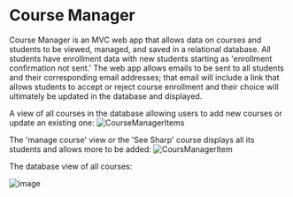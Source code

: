# Course Manager

Course Manager is an MVC web app that allows data on courses and students to be viewed, managed, and saved in a relational database.
All students have enrollment data with new students starting as 'enrollment confirmation not sent.' The web app allows emails to be sent 
to all students and their corresponding email addresses; that email will include a link that allows students to accept or reject course enrollment
and their choice will ultimately be updated in the database and displayed. 

A view of all courses in the database allowing users to add new courses or update an existing one:
![CourseManagerItems](https://github.com/Gabe261/CourseManager/assets/114610936/a27dcebe-78bb-4ff0-80c4-0133658f0cb3)

The 'manage course' view or the 'See Sharp' course displays all its students and allows more to be added:
![CoursManagerItem](https://github.com/Gabe261/CourseManager/assets/114610936/307cc45f-b65a-4a87-94c8-75d96035fe41)

The database view of all courses:

![image](https://github.com/Gabe261/CourseManager/assets/114610936/d30609ec-8e1b-4bdf-a717-c68182bd2b3c)
